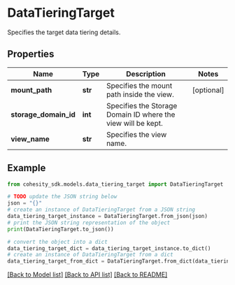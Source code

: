 # DataTieringTarget

Specifies the target data tiering details.

## Properties

Name | Type | Description | Notes
------------ | ------------- | ------------- | -------------
**mount_path** | **str** | Specifies the mount path inside the view. | [optional] 
**storage_domain_id** | **int** | Specifies the Storage Domain ID where the view will be kept. | 
**view_name** | **str** | Specifies the view name. | 

## Example

```python
from cohesity_sdk.models.data_tiering_target import DataTieringTarget

# TODO update the JSON string below
json = "{}"
# create an instance of DataTieringTarget from a JSON string
data_tiering_target_instance = DataTieringTarget.from_json(json)
# print the JSON string representation of the object
print(DataTieringTarget.to_json())

# convert the object into a dict
data_tiering_target_dict = data_tiering_target_instance.to_dict()
# create an instance of DataTieringTarget from a dict
data_tiering_target_from_dict = DataTieringTarget.from_dict(data_tiering_target_dict)
```
[[Back to Model list]](../README.md#documentation-for-models) [[Back to API list]](../README.md#documentation-for-api-endpoints) [[Back to README]](../README.md)



